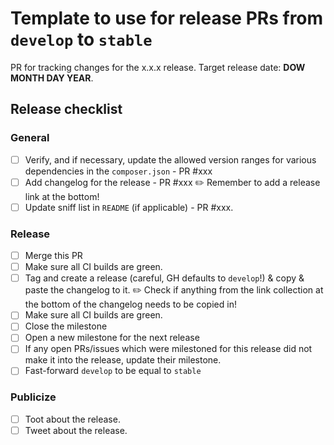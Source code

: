 # Template to use for release PRs from `develop` to `stable`

PR for tracking changes for the x.x.x release. Target release date: **DOW MONTH DAY YEAR**.

## Release checklist

### General

- [ ] Verify, and if necessary, update the allowed version ranges for various dependencies in the `composer.json` - PR #xxx
- [ ] Add changelog for the release - PR #xxx
    :pencil2: Remember to add a release link at the bottom!
- [ ] Update sniff list in `README` (if applicable) - PR #xxx.

### Release

- [ ] Merge this PR
- [ ] Make sure all CI builds are green.
- [ ] Tag and create a release (careful, GH defaults to `develop`!) & copy & paste the changelog to it.
    :pencil2: Check if anything from the link collection at the bottom of the changelog needs to be copied in!
- [ ] Make sure all CI builds are green.
- [ ] Close the milestone
- [ ] Open a new milestone for the next release
- [ ] If any open PRs/issues which were milestoned for this release did not make it into the release, update their milestone.
- [ ] Fast-forward `develop` to be equal to `stable`

### Publicize
- [ ] Toot about the release.
- [ ] Tweet about the release.
